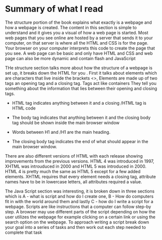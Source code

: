 # Summary of what I read

The structure portion of the book explains what exactly is a webpage and how a webpage is created. The content in this section is simple to understand and it gives you a visual of how a web page is started. Most web pages that you see online are hosted by a server that sends it to your computer, on that server is where all the HTML and CSS is for the page. Your browser on your computer interprets this code to create the page that you see. A web page can be basic and only have HTML and CSS and web page can also be more dynamic and contain flash and JavaScript

THe structure section talks more about how the structure of a webpage is set up, it breaks down the HTML for you . First it talks about elements which are characters that live inside the brackets <>, Elements are made up of two tags an opening tag and a closing tag. Tags act like containers They tell you something about the information that lies between their opening and closing tags.

- HTML tag indicates anything between it and a closing /HTML tag is HTML code

- The body tag indicates that anything between it and the closing body tag should be shown inside the main browser window

- Words between H1 and /H1 are the main heading.

- The closing body tag indicates the end of what should appear in the main browser window.

There are also different versions of HTML with each release showing improvements from the previous versions. HTML 4 was introduced in 1997, XHTML was introuduced in 2000 and HTML 5 was introduced in 2000.  HTML 4 is pretty much the same as HTML 5 except for a few added elements. XHTML requires that every element needs a closing tag, attribute names have to be in lowercase letters, all attributes required a value.

The Java Script section was interesting, it is broken down in three sections which is A - what is script and how do I create one, B - How do computers fit in with the world around them and lastly C - how do I write a script for a webpage. Scripts are like instructions that a computer can follow step-by step. A browser may use different parts of the script depending on how the user utilizes the webpage for example clicking on a certain link or using the search option on the webpage. To approach writing a script break down your goal into a series of tasks and then work out each step needed to complete that task